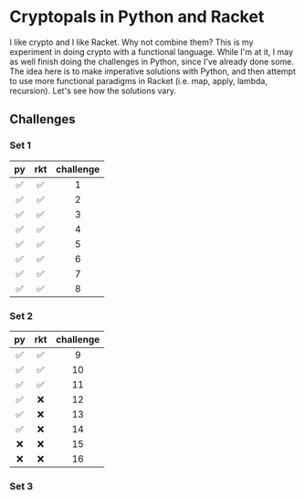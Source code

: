 # Cryptopals in Python and Racket

I like crypto and I like Racket. Why not combine them? This is my experiment in doing crypto with a functional language. While I'm at it, I may as well finish doing the challenges in Python, since I've already done some. The idea here is to make imperative solutions with Python, and then attempt to use more functional paradigms in Racket (i.e. map, apply, lambda, recursion). Let's see how the solutions vary.

## Challenges

### Set 1
| py                 | rkt                | challenge |
|:------------------:|:------------------:|:---------:|
| :white_check_mark: | :white_check_mark: | 1 |
| :white_check_mark: | :white_check_mark: | 2 |
| :white_check_mark: | :white_check_mark: | 3 |
| :white_check_mark: | :white_check_mark: | 4 |
| :white_check_mark: | :white_check_mark: | 5 |
| :white_check_mark: | :white_check_mark: | 6 |
| :white_check_mark: | :white_check_mark: | 7 |
| :white_check_mark: | :white_check_mark: | 8 |


### Set 2
| py                 | rkt                | challenge |
|:------------------:|:------------------:|:---------:|
| :white_check_mark: | :white_check_mark: | 9  |
| :white_check_mark: | :white_check_mark: | 10 |
| :white_check_mark: | :white_check_mark: | 11 |
| :white_check_mark: | :x:                | 12 |
| :white_check_mark: | :x:                | 13 |
| :white_check_mark: | :x:                | 14 |
| :x:                | :x:                | 15 |
| :x:                | :x:                | 16 |

### Set 3

